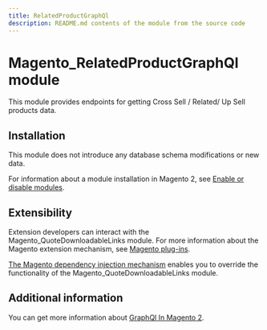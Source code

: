```yaml
---
title: RelatedProductGraphQl
description: README.md contents of the module from the source code
---
```


# Magento_RelatedProductGraphQl module

This module provides endpoints for getting  Cross Sell / Related/ Up Sell products data.

## Installation

This module does not introduce any database schema modifications or new data.

For information about a module installation in Magento 2, see [Enable or disable modules](https://devdocs.magento.com/guides/v2.4/install-gde/install/cli/install-cli-subcommands-enable.html).

## Extensibility

Extension developers can interact with the Magento_QuoteDownloadableLinks module. For more information about the Magento extension mechanism, see [Magento plug-ins](https://devdocs.magento.com/guides/v2.4/extension-dev-guide/plugins.html).

[The Magento dependency injection mechanism](https://devdocs.magento.com/guides/v2.4/extension-dev-guide/depend-inj.html) enables you to override the functionality of the Magento_QuoteDownloadableLinks module.

## Additional information

You can get more information about [GraphQl In Magento 2](https://devdocs.magento.com/guides/v2.4/graphql).
